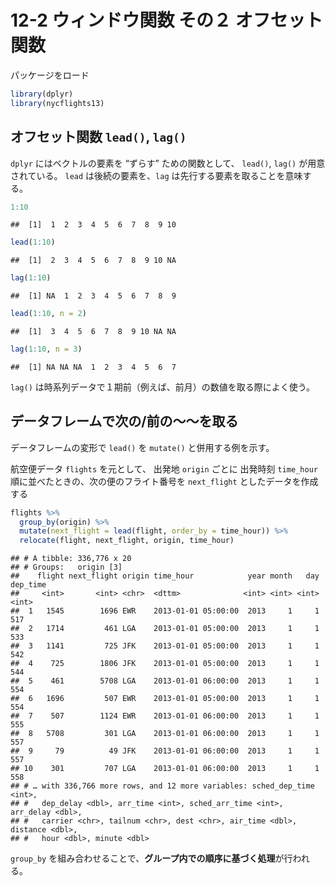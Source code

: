 # 12-2 ウィンドウ関数 その２ オフセット関数

パッケージをロード

``` r
library(dplyr)
library(nycflights13)
```

## オフセット関数 `lead()`, `lag()`

`dplyr` にはベクトルの要素を “ずらす” ための関数として、 `lead()`, `lag()` が用意されている。 `lead`
は後続の要素を、`lag` は先行する要素を取ることを意味する。

``` r
1:10
```

    ##  [1]  1  2  3  4  5  6  7  8  9 10

``` r
lead(1:10)
```

    ##  [1]  2  3  4  5  6  7  8  9 10 NA

``` r
lag(1:10)
```

    ##  [1] NA  1  2  3  4  5  6  7  8  9

``` r
lead(1:10, n = 2)
```

    ##  [1]  3  4  5  6  7  8  9 10 NA NA

``` r
lag(1:10, n = 3)
```

    ##  [1] NA NA NA  1  2  3  4  5  6  7

`lag()` は時系列データで１期前（例えば、前月）の数値を取る際によく使う。

## データフレームで次の/前の～～を取る

データフレームの変形で `lead()` を `mutate()` と併用する例を示す。

航空便データ `flights` を元として、 出発地 `origin` ごとに 出発時刻 `time_hour`
順に並べたときの、次の便のフライト番号を `next_flight`
としたデータを作成する

``` r
flights %>% 
  group_by(origin) %>% 
  mutate(next_flight = lead(flight, order_by = time_hour)) %>% 
  relocate(flight, next_flight, origin, time_hour)
```

    ## # A tibble: 336,776 x 20
    ## # Groups:   origin [3]
    ##    flight next_flight origin time_hour            year month   day dep_time
    ##     <int>       <int> <chr>  <dttm>              <int> <int> <int>    <int>
    ##  1   1545        1696 EWR    2013-01-01 05:00:00  2013     1     1      517
    ##  2   1714         461 LGA    2013-01-01 05:00:00  2013     1     1      533
    ##  3   1141         725 JFK    2013-01-01 05:00:00  2013     1     1      542
    ##  4    725        1806 JFK    2013-01-01 05:00:00  2013     1     1      544
    ##  5    461        5708 LGA    2013-01-01 06:00:00  2013     1     1      554
    ##  6   1696         507 EWR    2013-01-01 05:00:00  2013     1     1      554
    ##  7    507        1124 EWR    2013-01-01 06:00:00  2013     1     1      555
    ##  8   5708         301 LGA    2013-01-01 06:00:00  2013     1     1      557
    ##  9     79          49 JFK    2013-01-01 06:00:00  2013     1     1      557
    ## 10    301         707 LGA    2013-01-01 06:00:00  2013     1     1      558
    ## # … with 336,766 more rows, and 12 more variables: sched_dep_time <int>,
    ## #   dep_delay <dbl>, arr_time <int>, sched_arr_time <int>, arr_delay <dbl>,
    ## #   carrier <chr>, tailnum <chr>, dest <chr>, air_time <dbl>, distance <dbl>,
    ## #   hour <dbl>, minute <dbl>

`group_by` を組み合わせることで、**グループ内での順序に基づく処理**が行われる。
